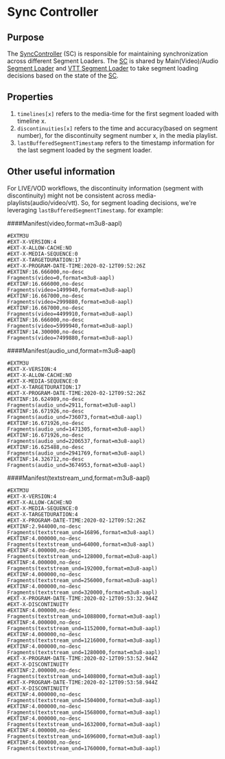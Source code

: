 # Sync Controller

## Purpose

The [SyncController][sc] (SC) is responsible for maintaining synchronization across different Segment Loaders. The [SC] is shared by Main(Video)/Audio [Segment Loader][sl] and [VTT Segment Loader][vttsl] to take segment loading decisions based on the state of the [SC].

## Properties

1. `timelines[x]` refers to the media-time for the first segment loaded with timeline x.
2. `discontinuities[x]` refers to the time and accuracy(based on segment number), for the discontinuity segment number x, in the media playlist.
3. `lastBufferedSegmentTimestamp` refers to the timestamp information for the last segment loaded by the segment loader.

## Other useful information
For LIVE/VOD workflows, the discontinuity information (segment with discontinuity) might not be consistent across media-playlists(audio/video/vtt). So, for segment loading decisions, we're leveraging `lastBufferedSegmentTimestamp`.
for example: 

####Manifest(video,format=m3u8-aapl)
```
#EXTM3U
#EXT-X-VERSION:4
#EXT-X-ALLOW-CACHE:NO
#EXT-X-MEDIA-SEQUENCE:0
#EXT-X-TARGETDURATION:17
#EXT-X-PROGRAM-DATE-TIME:2020-02-12T09:52:26Z
#EXTINF:16.666000,no-desc
Fragments(video=0,format=m3u8-aapl)
#EXTINF:16.666000,no-desc
Fragments(video=1499940,format=m3u8-aapl)
#EXTINF:16.667000,no-desc
Fragments(video=2999880,format=m3u8-aapl)
#EXTINF:16.667000,no-desc
Fragments(video=4499910,format=m3u8-aapl)
#EXTINF:16.666000,no-desc
Fragments(video=5999940,format=m3u8-aapl)
#EXTINF:14.300000,no-desc
Fragments(video=7499880,format=m3u8-aapl)
``` 

####Manifest(audio_und,format=m3u8-aapl)
```
#EXTM3U
#EXT-X-VERSION:4
#EXT-X-ALLOW-CACHE:NO
#EXT-X-MEDIA-SEQUENCE:0
#EXT-X-TARGETDURATION:17
#EXT-X-PROGRAM-DATE-TIME:2020-02-12T09:52:26Z
#EXTINF:16.624989,no-desc
Fragments(audio_und=2911,format=m3u8-aapl)
#EXTINF:16.671926,no-desc
Fragments(audio_und=736073,format=m3u8-aapl)
#EXTINF:16.671926,no-desc
Fragments(audio_und=1471305,format=m3u8-aapl)
#EXTINF:16.671926,no-desc
Fragments(audio_und=2206537,format=m3u8-aapl)
#EXTINF:16.625488,no-desc
Fragments(audio_und=2941769,format=m3u8-aapl)
#EXTINF:14.326712,no-desc
Fragments(audio_und=3674953,format=m3u8-aapl)
```

####Manifest(textstream_und,format=m3u8-aapl)
```
#EXTM3U
#EXT-X-VERSION:4
#EXT-X-ALLOW-CACHE:NO
#EXT-X-MEDIA-SEQUENCE:0
#EXT-X-TARGETDURATION:4
#EXT-X-PROGRAM-DATE-TIME:2020-02-12T09:52:26Z
#EXTINF:2.944000,no-desc
Fragments(textstream_und=16896,format=m3u8-aapl)
#EXTINF:4.000000,no-desc
Fragments(textstream_und=64000,format=m3u8-aapl)
#EXTINF:4.000000,no-desc
Fragments(textstream_und=128000,format=m3u8-aapl)
#EXTINF:4.000000,no-desc
Fragments(textstream_und=192000,format=m3u8-aapl)
#EXTINF:4.000000,no-desc
Fragments(textstream_und=256000,format=m3u8-aapl)
#EXTINF:4.000000,no-desc
Fragments(textstream_und=320000,format=m3u8-aapl)
#EXT-X-PROGRAM-DATE-TIME:2020-02-12T09:53:32.944Z
#EXT-X-DISCONTINUITY
#EXTINF:4.000000,no-desc
Fragments(textstream_und=1088000,format=m3u8-aapl)
#EXTINF:4.000000,no-desc
Fragments(textstream_und=1152000,format=m3u8-aapl)
#EXTINF:4.000000,no-desc
Fragments(textstream_und=1216000,format=m3u8-aapl)
#EXTINF:4.000000,no-desc
Fragments(textstream_und=1280000,format=m3u8-aapl)
#EXT-X-PROGRAM-DATE-TIME:2020-02-12T09:53:52.944Z
#EXT-X-DISCONTINUITY
#EXTINF:2.000000,no-desc
Fragments(textstream_und=1408000,format=m3u8-aapl)
#EXT-X-PROGRAM-DATE-TIME:2020-02-12T09:53:58.944Z
#EXT-X-DISCONTINUITY
#EXTINF:4.000000,no-desc
Fragments(textstream_und=1504000,format=m3u8-aapl)
#EXTINF:4.000000,no-desc
Fragments(textstream_und=1568000,format=m3u8-aapl)
#EXTINF:4.000000,no-desc
Fragments(textstream_und=1632000,format=m3u8-aapl)
#EXTINF:4.000000,no-desc
Fragments(textstream_und=1696000,format=m3u8-aapl)
#EXTINF:4.000000,no-desc
Fragments(textstream_und=1760000,format=m3u8-aapl)
```


[sc]: ../src/sync-controller.js
[pl]: ../src/playlist-loader.js
[sl]: ../src/segment-loader.js
[vttsl]: ../src/vtt-segment-loader.js
[vhs]: intro.md
